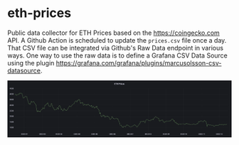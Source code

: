 # eth-prices

Public data collector for ETH Prices based on the https://coingecko.com API. A
Github Action is scheduled to update the `prices.csv` file once a day. That CSV
file can be integrated via Github's Raw Data endpoint in various ways. One way
to use the raw data is to define a Grafana CSV Data Source using the plugin
https://grafana.com/grafana/plugins/marcusolsson-csv-datasource.

![Grafana](/asset/grafana.png)
